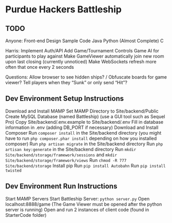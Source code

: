 Purdue Hackers Battleship
=======

TODO
-----------

Anyone:
Front-end Design
Sample Code
	Java
	Python (Almost Complete)
	C

Harris:
Implement Auth/API
Add Game/Tournament Controls
Game AI for participants to play against
Make GameViewer automatically join new room upon last closing (currently unnoticed)
Make WebSockets refresh more often that once every 2 seconds

Questions:
Allow browser to see hidden ships? / Obfuscate boards for game viewer?
Tell players when they “Sunk” or only send “Hit”?

Dev Environment Setup Instructions
-----------

Download and Install MAMP
Set MAMP Directory to Site/backend/Public
Create MySQL Database (named Battleship) (use a GUI tool such as Sequel Pro)
Copy Site/backend/.env.example to Site/backend/.env
Fill in database information in .env (adding DB_PORT if necessary)
Download and Install Composer
Run `composer install` in the Site/backend directory (you might have to run `php composer.phar install` depending on how you installed composer)
Run `php artisan migrate` in the Site/backend directory
Run `php artisan key:generate` in the Site/backend directory
Run `mkdir Site/backend/storage/framework/sessions` and `mkdir Site/backend/storage/framework/views`
Run `chmod -R 777 Site/backend/storage`
Install pip
Run `pip install Autobahn`
Run `pip install twisted`

Dev Environment Run Instructions
-----------
Start MAMP Servers
Start Battleship Server: `python server.py`
Open localhost:8888/game (The Game Viewer must be opened after the python server is running)
Open and run 2 instances of client code (found in StarterCode folder)